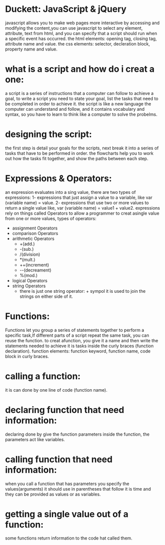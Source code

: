 # Duckett: JavaScript & jQuery

javascript allows you to make web pages more interactive by accessing and modifying the content,you can use javascript to select any element, attribute, text from html, and you can specify that a script should run when a specific event has occurred.
the html elements: opening tag, closing tag, attribute name and value.
the css elements: selector, decleration block, property name and value.
# what is a script and how do i creat a one:
a script is a series of instructions that a computer can follow to achieve a goal, to write a script you need to state your goal, list the tasks that need to be completed in order to achieve it.
the script is like a new language the computer can understand and follow, and it contains vocabulary and syntax, so you have to learn to think like a computer to solve the probelms.
# designing the script:
the first step is detail your goals for the scripts, next break it into a series of tasks that have to be performed in order.
the flowcharts help you to work out how the tasks fit together, and show the paths between each step.

# Expressions & Operators:
an  expression evaluates into a sing value, there are two types of expressions:
1- expressions that just assign a value to a variable, like var (variable name) = value.
2- expressions that use two or more values to return a single value like, var (variable name) = value1 + value2.
expressions rely on things called Operators to allow a programmer to creat  asingle value from one or more values, types of operators:
* assignment Operators
* comparison Operators
* arithmetic Operators
  * +(add.)
  * -(sub.)
  * /(division) 
  * *(mult.)
  * ++(increment)
  * --(decreament)
  * %(mod.)
* logical Operators
* string Operators
  * there is just one string operator: + sympol it is used to join the strings on either side of it.

# Functions:
Functions let you group a series of statements together to perform a specific task,If different parts of a script repeat the same
task, you can reuse the function.
to creat  afunction, you give it a name and then write the statements needed to achieve it is tasks inside the curly braces (function declaration).
function elements: function keyword, function name, code block in curly braces.
# calling a function:
it is can done by one line of code (function name).
# declaring function that need information:
declaring done by give the function parameters inside the function, the parameters act like variables.
# calling function that need information:
when you call a function that has parameters you specify the values(arguments) it should use in parentheses that follow it is time and they can be provided as values or as variables.
# getting a single value out of a function:  
some functions return information to the code hat called them.
 

